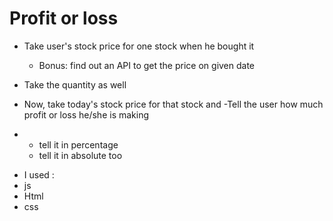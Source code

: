 # Profit or loss
- Take user's stock price for one stock when he bought it
 
    + Bonus: find out an API to get the price on given date
- Take the quantity as well
- Now, take today's stock price for that stock and
-Tell the user how much profit or loss he/she is making
+
    + tell it in percentage
    + tell it in absolute too
- I used :
- js
- Html
- css
